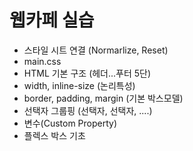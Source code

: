 # 웹카페 실습

- 스타일 시트 연결 (Normarlize, Reset)
- main.css
- HTML 기본 구조 (헤더...푸터 5단)
- width, inline-size (논리특성)
- border, padding, margin (기본 박스모델)
- 선택자 그룹핑 (선택자, 선택자, ....)
- 변수(Custom Property)
- 플렉스 박스 기초
